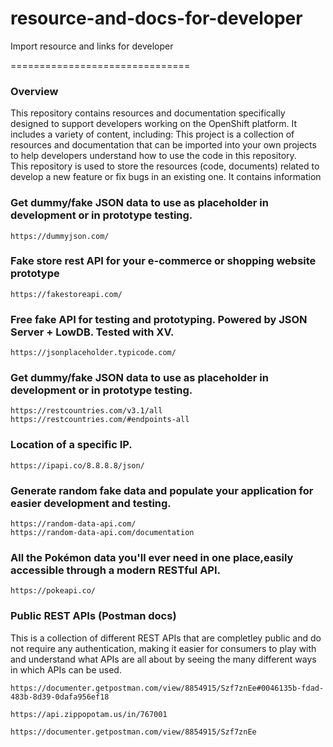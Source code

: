 # resource-and-docs-for-developer

Import resource and links for developer

===============================

### Overview

This repository contains resources and documentation specifically designed to support developers working on the OpenShift platform. It includes a variety of content, including:
This project is a collection of resources and documentation that can be imported into your own projects to help developers understand how to use the code in this repository. <br>
This repository is used to store the resources (code, documents) related to develop a new feature or fix bugs in an existing one. It contains information

### Get dummy/fake JSON data to use as placeholder in development or in prototype testing.

`https://dummyjson.com/` <br>

### Fake store rest API for your e-commerce or shopping website prototype

`https://fakestoreapi.com/` <br>

### Free fake API for testing and prototyping. Powered by JSON Server + LowDB. Tested with XV.

`https://jsonplaceholder.typicode.com/` <br>

### Get dummy/fake JSON data to use as placeholder in development or in prototype testing.

`https://restcountries.com/v3.1/all` <br>
`https://restcountries.com/#endpoints-all` <br>

### Location of a specific IP.

`https://ipapi.co/8.8.8.8/json/` <br>

### Generate random fake data and populate your application for easier development and testing.

`https://random-data-api.com/` <br>
`https://random-data-api.com/documentation` <br>

### All the Pokémon data you'll ever need in one place,easily accessible through a modern RESTful API.

`https://pokeapi.co/` <br>

### Public REST APIs (Postman docs)

This is a collection of different REST APIs that are completley public and do not require any authentication, making it easier for consumers to play with and understand what APIs are all about by seeing the many different ways in which APIs can be used.

`https://documenter.getpostman.com/view/8854915/Szf7znEe#0046135b-fdad-483b-8d39-0dafa956ef18` <br>

`https://api.zippopotam.us/in/767001` <br>

`https://documenter.getpostman.com/view/8854915/Szf7znEe` <br>
